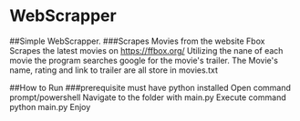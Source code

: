 # WebScrapper
##Simple WebScrapper. 
###Scrapes Movies from the website Fbox
Scrapes the latest movies on https://ffbox.org/
Utilizing the nane of each movie the program searches google for the movie's trailer.
The Movie's name, rating and link to trailer are all store in movies.txt

##How to Run
###prerequisite must have python installed
Open command prompt/powershell
Navigate to the folder with main.py
Execute command python main.py
Enjoy
